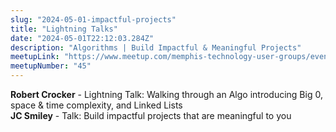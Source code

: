 ```yaml
---
slug: "2024-05-01-impactful-projects"
title: "Lightning Talks"
date: "2024-05-01T22:12:03.284Z"
description: "Algorithms | Build Impactful & Meaningful Projects"
meetupLink: "https://www.meetup.com/memphis-technology-user-groups/events/298922096/"
meetupNumber: "45"
---
```


**Robert Crocker** - Lightning Talk: Walking through an Algo introducing Big 0, space & time complexity, and Linked Lists  
**JC Smiley** - Talk: Build impactful projects that are meaningful to you
